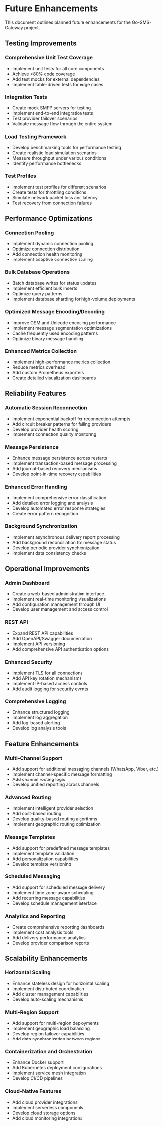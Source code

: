 # Future Enhancements

This document outlines planned future enhancements for the Go-SMS-Gateway project.

## Testing Improvements

### Comprehensive Unit Test Coverage
- Implement unit tests for all core components
- Achieve >80% code coverage
- Add test mocks for external dependencies
- Implement table-driven tests for edge cases

### Integration Tests
- Create mock SMPP servers for testing
- Implement end-to-end integration tests
- Test provider failover scenarios
- Validate message flow through the entire system

### Load Testing Framework
- Develop benchmarking tools for performance testing
- Create realistic load simulation scenarios
- Measure throughput under various conditions
- Identify performance bottlenecks

### Test Profiles
- Implement test profiles for different scenarios
- Create tests for throttling conditions
- Simulate network packet loss and latency
- Test recovery from connection failures

## Performance Optimizations

### Connection Pooling
- Implement dynamic connection pooling
- Optimize connection distribution
- Add connection health monitoring
- Implement adaptive connection scaling

### Bulk Database Operations
- Batch database writes for status updates
- Implement efficient bulk inserts
- Optimize query patterns
- Implement database sharding for high-volume deployments

### Optimized Message Encoding/Decoding
- Improve GSM and Unicode encoding performance
- Implement message segmentation optimizations
- Cache frequently used encoding patterns
- Optimize binary message handling

### Enhanced Metrics Collection
- Implement high-performance metrics collection
- Reduce metrics overhead
- Add custom Prometheus exporters
- Create detailed visualization dashboards

## Reliability Features

### Automatic Session Reconnection
- Implement exponential backoff for reconnection attempts
- Add circuit breaker patterns for failing providers
- Develop provider health scoring
- Implement connection quality monitoring

### Message Persistence
- Enhance message persistence across restarts
- Implement transaction-based message processing
- Add journal-based recovery mechanisms
- Develop point-in-time recovery capabilities

### Enhanced Error Handling
- Implement comprehensive error classification
- Add detailed error logging and analysis
- Develop automated error response strategies
- Create error pattern recognition

### Background Synchronization
- Implement asynchronous delivery report processing
- Add background reconciliation for message status
- Develop periodic provider synchronization
- Implement data consistency checks

## Operational Improvements

### Admin Dashboard
- Create a web-based administration interface
- Implement real-time monitoring visualizations
- Add configuration management through UI
- Develop user management and access control

### REST API
- Expand REST API capabilities
- Add OpenAPI/Swagger documentation
- Implement API versioning
- Add comprehensive API authentication options

### Enhanced Security
- Implement TLS for all connections
- Add API key rotation mechanisms
- Implement IP-based access controls
- Add audit logging for security events

### Comprehensive Logging
- Enhance structured logging
- Implement log aggregation
- Add log-based alerting
- Develop log analysis tools

## Feature Enhancements

### Multi-Channel Support
- Add support for additional messaging channels (WhatsApp, Viber, etc.)
- Implement channel-specific message formatting
- Add channel routing logic
- Develop unified reporting across channels

### Advanced Routing
- Implement intelligent provider selection
- Add cost-based routing
- Develop quality-based routing algorithms
- Implement geographic routing optimization

### Message Templates
- Add support for predefined message templates
- Implement template validation
- Add personalization capabilities
- Develop template versioning

### Scheduled Messaging
- Add support for scheduled message delivery
- Implement time zone-aware scheduling
- Add recurring message capabilities
- Develop schedule management interface

### Analytics and Reporting
- Create comprehensive reporting dashboards
- Implement cost analysis tools
- Add delivery performance analytics
- Develop provider comparison reports

## Scalability Enhancements

### Horizontal Scaling
- Enhance stateless design for horizontal scaling
- Implement distributed coordination
- Add cluster management capabilities
- Develop auto-scaling mechanisms

### Multi-Region Support
- Add support for multi-region deployments
- Implement geographic load balancing
- Develop region failover capabilities
- Add data synchronization between regions

### Containerization and Orchestration
- Enhance Docker support
- Add Kubernetes deployment configurations
- Implement service mesh integration
- Develop CI/CD pipelines

### Cloud-Native Features
- Add cloud provider integrations
- Implement serverless components
- Develop cloud storage options
- Add cloud monitoring integrations
